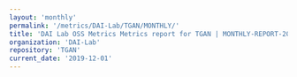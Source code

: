 ```yaml
---
layout: 'monthly'
permalink: '/metrics/DAI-Lab/TGAN/MONTHLY/'
title: 'DAI Lab OSS Metrics Metrics report for TGAN | MONTHLY-REPORT-2019-12-01'
organization: 'DAI-Lab'
repository: 'TGAN'
current_date: '2019-12-01'
---
```

